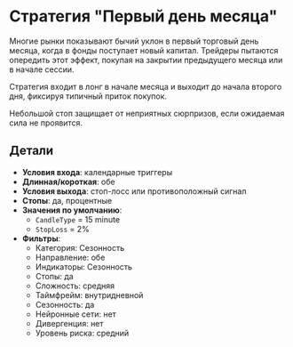 # Стратегия "Первый день месяца"

Многие рынки показывают бычий уклон в первый торговый день месяца, когда в фонды поступает новый капитал. Трейдеры пытаются опередить этот эффект, покупая на закрытии предыдущего месяца или в начале сессии.

Стратегия входит в лонг в начале месяца и выходит до начала второго дня, фиксируя типичный приток покупок.

Небольшой стоп защищает от неприятных сюрпризов, если ожидаемая сила не проявится.

## Детали

- **Условия входа**: календарные триггеры
- **Длинная/короткая**: обе
- **Условия выхода**: стоп-лосс или противоположный сигнал
- **Стопы**: да, процентные
- **Значения по умолчанию**:
  - `CandleType` = 15 minute
  - `StopLoss` = 2%
- **Фильтры**:
  - Категория: Сезонность
  - Направление: обе
  - Индикаторы: Сезонность
  - Стопы: да
  - Сложность: средняя
  - Таймфрейм: внутридневной
  - Сезонность: да
  - Нейронные сети: нет
  - Дивергенция: нет
  - Уровень риска: средний
